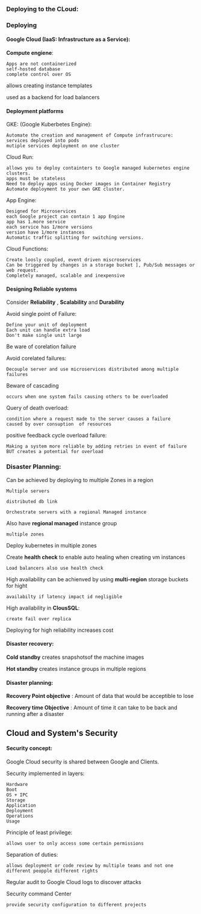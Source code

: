 
### Deploying to the CLoud:

### Deploying

#### Google Cloud (IaaS: Infrastructure as a Service):

__Compute engiene__:

    Apps are not containerized
    self-hosted database
    complete control over OS

allows creating instance templates

used as a backend for load balancers


#### Deployment platforms

GKE: (Google Kuberbetes Engine):

    Automate the creation and management of Compute infrastrucure:
    services deployed into pods
    mutiple services deployment on one cluster

Cloud Run:

    allows you to deploy containters to Google managed kubernetes engine clusters.
    apps must be stateless
    Need to deploy apps using Docker images in Container Registry
    Automate deployment to your own GKE cluster.

App Engine:

    Designed for Microservices
    each Google project can contain 1 app Engine
    app has 1.more service
    each service has 1/more versions
    version have 1/more instances
    Automatic traffic splitting for switching versions.

Cloud Functions:

    Create loosly coupled, event driven miscroservices
    Can be triggered by changes in a storage bucket ], Pub/Sub messages or web request.
    Completely managed, scalable and inexpensive
    
#### Designing Reliable systems

Consider __Reliability__  , __Scalability__ and __Durability__

Avoid single point of Failure:

    Define your unit of deployment 
    Each unit can handle extra load
    Don't make single unit large

Be ware of corelation failure 

Avoid corelated failures:

    Decouple server and use microservices distributed among multiple failures

Beware of cascading

    occurs when one system fails causing others to be overloaded

Query of death overload:

    condition where a request made to the server causes a failure
    caused by over consuption  of resources

positive feedback cycle overload failure:

    Making a system more reliable by adding retries in event of failure BUT creates a potential for overload



### Disaster Planning:

Can be achieved by deploying to multiple Zones in a region

    Multiple servers

    distributed db link

    Orchestrate servers with a regional Managed instance

Also have __regional managed__ instance group

    multiple zones

Deploy kubernetes in multiple zones 

Create __health check__ to enable auto healing when creating vm instances

    Load balancers also use health check 

High availability can be achienved by using __multi-region__ storage buckets for hight 

    availabilty if latency impact id negligible

High availability in __ClousSQL__:

    create fail over replica

Deploying for high reliability increases cost


#### Disaster recovery:

__Cold standby__ creates snapshotsof the machine images

__Hot standby__  creates instance groups in multiple regions


#### Disaster planning:

__Recovery Point objective__ : Amount of data that would be acceptible to lose

__Recovery time Objective__ : Amount of time it can take to be back and running after a disaster


## Cloud and System's Security 

#### Security concept:

Google Cloud security is shared between Google and Clients.

Security implemented in layers:

    Hardware
    Boot
    OS + IPC
    Storage
    Application
    Deployment
    Operations
    Usage

Principle of least privilege:

    allows user to only access some certain permissions

Separation of duties:

    allows deployment or code review by multiple teams and not one
    different peopple different rights

Regular audit to Google Cloud logs to discover attacks

Security command Center 

    provide security configuration to different projects 

